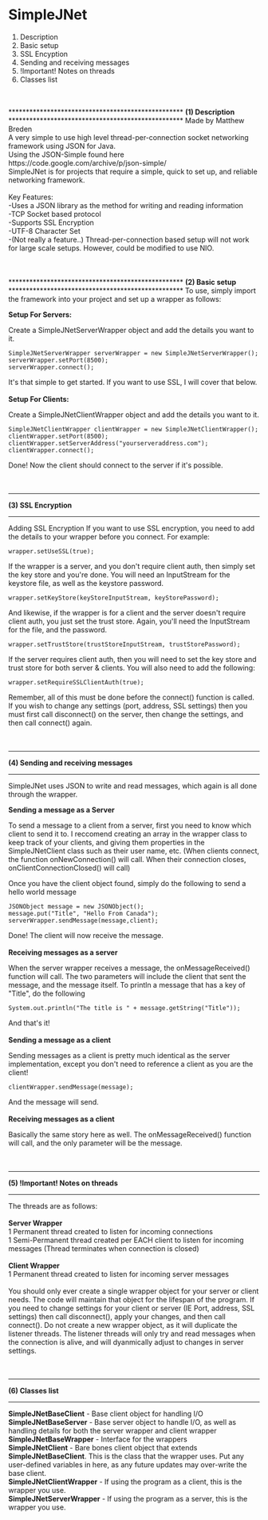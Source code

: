 # SimpleJNet
1. Description
2. Basic setup
3. SSL Encyption
4. Sending and receiving messages
5. !Important! Notes on threads
6. Classes list


<br>
<br>
**************************************************
<b>(1) Description</b>
**************************************************
Made by Matthew Breden<br>
A very simple to use high level thread-per-connection socket networking framework using JSON for Java.<br>
Using the JSON-Simple found here https://code.google.com/archive/p/json-simple/
<br>
SimpleJNet is for projects that require a simple, quick to set up, and reliable networking framework.<br>
<br>
Key Features:<br>
  -Uses a JSON library as the method for writing and reading information<br>
  -TCP Socket based protocol<br>
  -Supports SSL Encryption<br>
  -UTF-8 Character Set<br>
  -(Not really a feature..) Thread-per-connection based setup will not work for large scale setups. However, could be modified to use NIO.<br>
<br>
<br>
<br>
**************************************************
<b>(2) Basic setup</b>
**************************************************
To use, simply import the framework into your project and set up a wrapper as follows:

<b>Setup For Servers:</b>

Create a SimpleJNetServerWrapper object and add the details you want to it.
  
	SimpleJNetServerWrapper serverWrapper = new SimpleJNetServerWrapper();
	serverWrapper.setPort(8500);
	serverWrapper.connect();
      
It's that simple to get started. If you want to use SSL, I will cover that below.
<br>
<br>
<b>Setup For Clients:</b>

Create a SimpleJNetClientWrapper object and add the details you want to it.
  
	SimpleJNetClientWrapper clientWrapper = new SimpleJNetClientWrapper();
	clientWrapper.setPort(8500);
	clientWrapper.setServerAddress("yourserveraddress.com");
	clientWrapper.connect();
      
Done! Now the client should connect to the server if it's possible.
<br>
<br>
<br>
**************************************************
<b>(3) SSL Encryption</b>
**************************************************
Adding SSL Encryption
If you want to use SSL encryption, you need to add the details to your wrapper before you connect. For example:
      
	wrapper.setUseSSL(true);
      
      
If the wrapper is a server, and you don't require client auth, then simply set the key store and you're done. You will need an InputStream for the keystore file, as well as the keystore password.
      
	wrapper.setKeyStore(keyStoreInputStream, keyStorePassword);
		  
		  
And likewise, if the wrapper is for a client and the server doesn't require client auth, you just set the trust store. Again, you'll need the InputStream for the file, and the password.
	
	wrapper.setTrustStore(trustStoreInputStream, trustStorePassword);
		  
	
If the server requires client auth, then you will need to set the key store and trust store for both server & clients. You will also need to add the following:

	wrapper.setRequireSSLClientAuth(true);
	    
	    
Remember, all of this must be done before the connect() function is called. If you wish to change any settings (port, address, SSL settings) then you must first call disconnect() on the server, then change the settings, and then call connect() again.
<br>
<br>
<br>	
**************************************************
<b>(4) Sending and receiving messages</b>
**************************************************
SimpleJNet uses JSON to write and read messages, which again is all done through the wrapper.

<b>Sending a message as a Server</b>

To send a message to a client from a server, first you need to know which client to send it to. I reccomend creating an array in the wrapper class to keep track of your clients, and giving them properties in the SimpleJNetClient class such as their user name, etc. (When clients connect, the function onNewConnection() will call. When their connection closes, onClientConnectionClosed() will call)
  
Once you have the client object found, simply do the following to send a hello world message
    
	JSONObject message = new JSONObject();
	message.put("Title", "Hello From Canada");
	serverWrapper.sendMessage(message,client);
		  
Done! The client will now receive the message.
<br>
<br>
<b>Receiving messages as a server</b>

When the server wrapper receives a message, the onMessageReceived() function will call. The two parameters will include the client that sent the message, and the message itself. To println a message that has a key of "Title", do the following
  
	System.out.println("The title is " + message.getString("Title"));
  
And that's it!
<br>
<br>
<b>Sending a message as a client</b>

Sending messages as a client is pretty much identical as the server implementation, except you don't need to reference a client as you are the client!
  
	clientWrapper.sendMessage(message);
      
And the message will send.
<br>
<br>
<b>Receiving messages as a client</b>

Basically the same story here as well. The onMessageReceived() function will call, and the only parameter will be the message.
<br>
<br>
<br>
**************************************************
<b>(5) !Important! Notes on threads</b>
**************************************************
The threads are as follows:<br><br>
<b>Server Wrapper</b><br>
1 Permanent thread created to listen for incoming connections<br>
1 Semi-Permanent thread created per EACH client to listen for incoming messages (Thread terminates when connection is closed)<br>
<br>
<b>Client Wrapper</b><br>
1 Permanent thread created to listen for incoming server messages<br>
<br>
You should only ever create a single wrapper object for your server or client needs. The code will maintain that object for the lifespan of the program. If you need to change settings for your client or server (IE Port, address, SSL settings) then call disconnect(), apply your changes, and then call connect(). Do not create a new wrapper object, as it will duplicate the listener threads. The listener threads will only try and read messages when the connection is alive, and will dyanmically adjust to changes in server settings.
<br>
<br>
<br>
**************************************************
<b>(6) Classes list</b>
**************************************************
<b>SimpleJNetBaseClient</b> - Base client object for handling I/O<br>
<b>SimpleJNetBaseServer</b> - Base server object to handle I/O, as well as handling details for both the server wrapper and client wrapper<br>
<b>SimpleJNetBaseWrapper</b> - Interface for the wrappers<br>
<b>SimpleJNetClient</b> - Bare bones client object that extends <b>SimpleJNetBaseClient</b>. This is the class that the wrapper uses. Put any user-defined variables in here, as any future updates may over-write the base client.<br>
<b>SimpleJNetClientWrapper</b> - If using the program as a client, this is the wrapper you use.<br>
<b>SimpleJNetServerWrapper</b> - If using the program as a server, this is the wrapper you use.<br>
